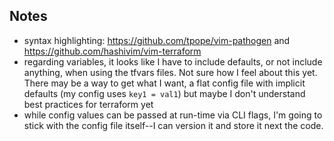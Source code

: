 ## Notes
* syntax highlighting: https://github.com/tpope/vim-pathogen and https://github.com/hashivim/vim-terraform
* regarding variables, it looks like I have to include defaults, or not include anything, when using the tfvars files. Not sure how I feel about this yet. There may be a way to get what I want, a flat config file with implicit defaults (my config uses `key1 = val1`) but maybe I don't understand best practices for terraform yet
* while config values can be passed at run-time via CLI flags, I'm going to stick with the config file itself--I can version it and store it next the code.
